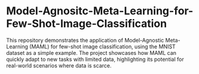 # Model-Agnositc-Meta-Learning-for-Few-Shot-Image-Classification
This repository demonstrates the application of Model-Agnostic Meta-Learning (MAML) for few-shot image classification, using the MNIST dataset as a simple example. The project showcases how MAML can quickly adapt to new tasks  with limited data, highlighting its potential for real-world scenarios where data is scarce.
